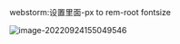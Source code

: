 webstorm:设置里面-px to rem-root fontsize

![image-20220924155049546](https://manv-typora.oss-cn-hangzhou.aliyuncs.com/typora-imgimage-20220924155049546.png)